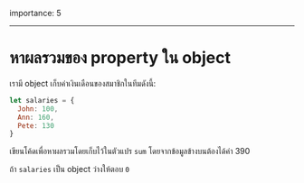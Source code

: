 importance: 5

---

# หาผลรวมของ property ใน object

เรามี object เก็บค่าเงินเดือนของสมาชิกในทีมดังนี้:

```js
let salaries = {
  John: 100,
  Ann: 160,
  Pete: 130
}
```

เขียนโค้ดเพื่อหาผลรวมโดยเก็บไว้ในตัวแปร `sum` โดยจากข้อมูลข้างบนต้องได้ค่า 390

ถ้า `salaries` เป็น object ว่างให้ตอบ `0`